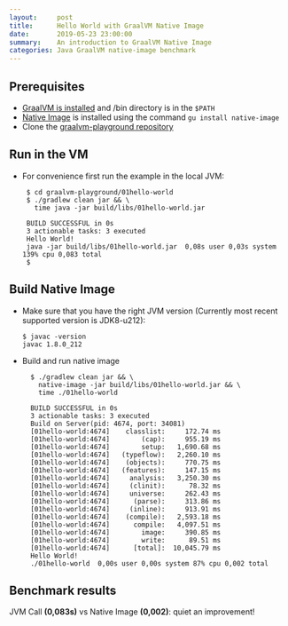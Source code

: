 ```yaml
---
layout:     post
title:      Hello World with GraalVM Native Image
date:       2019-05-23 23:00:00
summary:    An introduction to GraalVM Native Image
categories: Java GraalVM native-image benchmark
---
```


## Prerequisites

* [GraalVM is installed](https://github.com/oracle/graal/releases) and <GraalVM>/bin directory is in the `$PATH`
* [Native Image](https://www.graalvm.org/docs/reference-manual/aot-compilation/) is installed using the command `gu install native-image`
* Clone the [graalvm-playground repository](https://github.com/hakandilek/graalvm-playground)

## Run in the VM

* For convenience first run the example in the local JVM:

   ```shell
    $ cd graalvm-playground/01hello-world 
    $ ./gradlew clean jar && \
      time java -jar build/libs/01hello-world.jar

    BUILD SUCCESSFUL in 0s
    3 actionable tasks: 3 executed
    Hello World!
    java -jar build/libs/01hello-world.jar  0,08s user 0,03s system 139% cpu 0,083 total
    $
    ```

## Build Native Image

* Make sure that you have the right JVM version (Currently most recent supported version is JDK8-u212):

  ```shell
  $ javac -version
  javac 1.8.0_212
  ```

* Build and run native image

  ```shell
    $ ./gradlew clean jar && \
      native-image -jar build/libs/01hello-world.jar && \
      time ./01hello-world

    BUILD SUCCESSFUL in 0s
    3 actionable tasks: 3 executed
    Build on Server(pid: 4674, port: 34081)
    [01hello-world:4674]    classlist:     172.74 ms
    [01hello-world:4674]        (cap):     955.19 ms
    [01hello-world:4674]        setup:   1,690.68 ms
    [01hello-world:4674]   (typeflow):   2,260.10 ms
    [01hello-world:4674]    (objects):     770.75 ms
    [01hello-world:4674]   (features):     147.15 ms
    [01hello-world:4674]     analysis:   3,250.30 ms
    [01hello-world:4674]     (clinit):      78.32 ms
    [01hello-world:4674]     universe:     262.43 ms
    [01hello-world:4674]      (parse):     313.86 ms
    [01hello-world:4674]     (inline):     913.91 ms
    [01hello-world:4674]    (compile):   2,593.18 ms
    [01hello-world:4674]      compile:   4,097.51 ms
    [01hello-world:4674]        image:     390.85 ms
    [01hello-world:4674]        write:      89.51 ms
    [01hello-world:4674]      [total]:  10,045.79 ms
    Hello World!
    ./01hello-world  0,00s user 0,00s system 87% cpu 0,002 total
  ```

## Benchmark results

JVM Call **(0,083s)** vs Native Image **(0,002)**: quiet an improvement!

